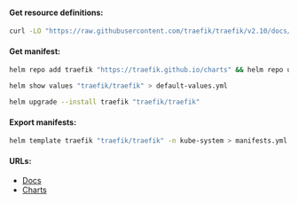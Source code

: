 #### Get resource definitions:
```bash
curl -LO "https://raw.githubusercontent.com/traefik/traefik/v2.10/docs/content/reference/dynamic-configuration/kubernetes-crd-definition-v1.yml"
```

#### Get manifest:
```bash
helm repo add traefik "https://traefik.github.io/charts" && helm repo update
```
```bash
helm show values "traefik/traefik" > default-values.yml
```
```bash
helm upgrade --install traefik "traefik/traefik"
```

#### Export manifests:
```bash
helm template traefik "traefik/traefik" -n kube-system > manifests.yml
```

#### URLs:
- [Docs](https://doc.traefik.io/traefik/)
- [Charts](https://github.com/traefik/traefik-helm-chart)
